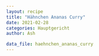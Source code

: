 ```yaml
---
layout: recipe
title: "Hähnchen Ananas Curry"
date: 2021-02-28
categories: Hauptgericht
author: Ash

data_file: haehnchen_ananas_curry
---
```

